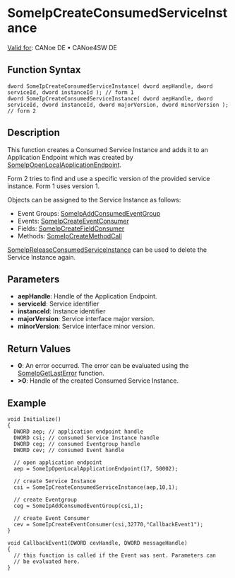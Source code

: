 # SomeIpCreateConsumedServiceInstance

[Valid for](../../../../Shared/FeatureAvailability.md): CANoe DE • CANoe4SW DE

## Function Syntax

```plaintext
dword SomeIpCreateConsumedServiceInstance( dword aepHandle, dword serviceId, dword instanceId ); // form 1
dword SomeIpCreateConsumedServiceInstance( dword aepHandle, dword serviceId, dword instanceId, dword majorVersion, dword minorVersion ); // form 2
```

## Description

This function creates a Consumed Service Instance and adds it to an Application Endpoint which was created by [SomeIpOpenLocalApplicationEndpoint](CAPLfunctionSomeIpOpenLocalApplicationEndpoint.md).

Form 2 tries to find and use a specific version of the provided service instance. Form 1 uses version 1.

Objects can be assigned to the Service Instance as follows:

- Event Groups: [SomeIpAddConsumedEventGroup](CAPLfunctionSomeIpAddConsumedEventGroup.md)
- Events: [SomeIpCreateEventConsumer](CAPLfunctionSomeIpCreateEventConsumer.md)
- Fields: [SomeIpCreateFieldConsumer](CAPLfunctionSomeIpCreateFieldConsumer.md)
- Methods: [SomeIpCreateMethodCall](CAPLfunctionSomeIpCreateMethodCall.md)

[SomeIpReleaseConsumedServiceInstance](CAPLfunctionSomeIpReleaseConsumedServiceInstance.md) can be used to delete the Service Instance again.

## Parameters

- **aepHandle**: Handle of the Application Endpoint.
- **serviceId**: Service identifier
- **instanceId**: Instance identifier
- **majorVersion**: Service interface major version.
- **minorVersion**: Service interface minor version.

## Return Values

- **0**: An error occurred. The error can be evaluated using the [SomeIpGetLastError](CAPLfunctionSomeIpGetLastError.md) function.
- **>0**: Handle of the created Consumed Service Instance.

## Example

```plaintext
void Initialize()
{
  DWORD aep; // application endpoint handle
  DWORD csi; // consumed Service Instance handle
  DWORD ceg; // consumed Eventgroup handle
  DWORD cev; // consumed Event handle

  // open application endpoint
  aep = SomeIpOpenLocalApplicationEndpoint(17, 50002);

  // create Service Instance
  csi = SomeIpCreateConsumedServiceInstance(aep,10,1);

  // create Eventgroup
  ceg = SomeIpAddConsumedEventGroup(csi,1);

  // create Event Consumer
  cev = SomeIpCreateEventConsumer(csi,32770,"CallbackEvent1");
}

void CallbackEvent1(DWORD cevHandle, DWORD messageHandle)
{
  // this function is called if the Event was sent. Parameters can
  // be evaluated here.
}
```
